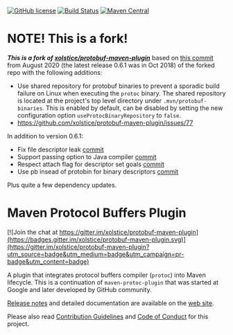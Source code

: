[![GitHub license](https://img.shields.io/badge/license-Apache%202-blue.svg)](https://raw.githubusercontent.com/projectnessie/protobuf-maven-plugin/master/LICENSE)
[![Build Status](https://github.com/snazy/protobuf-maven-plugin/actions/workflows/main.yml/badge.svg)](https://github.com/snazy/protobuf-maven-plugin/actions/workflows/main.yml)
[![Maven Central](https://img.shields.io/maven-central/v/org.caffinitas.protobuf-maven/protobuf-maven-plugin)](https://search.maven.org/artifact/org.caffinitas.protobuf-maven/protobuf-maven-plugin)

# NOTE! This is a fork!

_**This is a fork of [xolstice/protobuf-maven-plugin](https://github.com/xolstice/protobuf-maven-plugin/)**_
based on [this commit](https://github.com/xolstice/protobuf-maven-plugin/commit/fe8e6448dc6a5d58019b47a6fa7d348f8acd28e5)
from August 2020 (the latest release 0.6.1 was in Oct 2018) of the forked repo with the following additions:

* Use shared repository for protobuf binaries to prevent a sporadic build failure on Linux when
  executing the `protoc` binary. The shared repository is located at the project's top level
  directory under `.mvn/protobuf-binaries`.
  This is enabled by default, can be disabled by setting the new configuration option
  `useProtocBinaryRepository` to `false`.
* https://github.com/xolstice/protobuf-maven-plugin/issues/77

In addition to version 0.6.1:

* Fix file descriptor leak [commit](https://github.com/xolstice/protobuf-maven-plugin/commit/05ad59b08160fee6c20429ddc223f89e0093afe8)
* Support passing option to Java compiler [commit](https://github.com/xolstice/protobuf-maven-plugin/commit/3ae165e5f6b33f8a6221ece11cc79a7df5eeb8df)
* Respect attach flag for descriptor set goals [commit](https://github.com/xolstice/protobuf-maven-plugin/commit/68c82a45c2fd424bb002a8dbcebf2e78304580c1)
* Use pb insead of protobin for binary descriptors [commit](https://github.com/xolstice/protobuf-maven-plugin/commit/18461bf2554dc98139e95dc4828142b939f4b45a)

Plus quite a few dependency updates.

# Maven Protocol Buffers Plugin

[![Join the chat at https://gitter.im/xolstice/protobuf-maven-plugin](https://badges.gitter.im/xolstice/protobuf-maven-plugin.svg)](https://gitter.im/xolstice/protobuf-maven-plugin?utm_source=badge&utm_medium=badge&utm_campaign=pr-badge&utm_content=badge)

A plugin that integrates protocol buffers compiler (`protoc`) into Maven lifecycle.
This is a continuation of `maven-protoc-plugin` that was started at Google
and later developed by GitHub community.

[Release notes](https://www.xolstice.org/protobuf-maven-plugin/changes-report.html) and detailed documentation
are available on the [web site](https://www.xolstice.org/protobuf-maven-plugin/).

Please also read [Contribution Guidelines](docs/CONTRIBUTING.md) and [Code of Conduct](docs/CODE_OF_CONDUCT.md) for this project.
